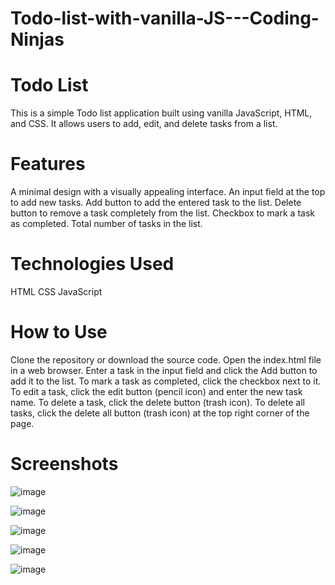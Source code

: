 # Todo-list-with-vanilla-JS---Coding-Ninjas

# Todo List
This is a simple Todo list application built using vanilla JavaScript, HTML, and CSS. It allows users to add, edit, and delete tasks from a list.

# Features
A minimal design with a visually appealing interface.
An input field at the top to add new tasks.
Add button to add the entered task to the list.
Delete button to remove a task completely from the list.
Checkbox to mark a task as completed.
Total number of tasks in the list.
# Technologies Used
HTML
CSS
JavaScript
# How to Use
Clone the repository or download the source code.
Open the index.html file in a web browser.
Enter a task in the input field and click the Add button to add it to the list.
To mark a task as completed, click the checkbox next to it.
To edit a task, click the edit button (pencil icon) and enter the new task name.
To delete a task, click the delete button (trash icon).
To delete all tasks, click the delete all button (trash icon) at the top right corner of the page.

# Screenshots

![image](https://github.com/AbhijeetKrMishra2/Todo-list-with-vanilla-JS---Coding-Ninjas/assets/139151966/7454320b-7e9c-49c5-903c-f5f1b7a0f9a9)

![image](https://github.com/AbhijeetKrMishra2/Todo-list-with-vanilla-JS---Coding-Ninjas/assets/139151966/59976b42-33f6-47cb-948b-1a3f3a452a37)

![image](https://github.com/AbhijeetKrMishra2/Todo-list-with-vanilla-JS---Coding-Ninjas/assets/139151966/5a7eb3bf-f948-4577-85fe-37dc7a856fce)

![image](https://github.com/AbhijeetKrMishra2/Todo-list-with-vanilla-JS---Coding-Ninjas/assets/139151966/8ae63b14-d033-43e1-8c5b-2b72612963fd)

![image](https://github.com/AbhijeetKrMishra2/Todo-list-with-vanilla-JS---Coding-Ninjas/assets/139151966/9d534882-481b-4242-b780-da2e229d25d5)





